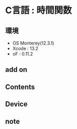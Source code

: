 # C言語 : 時間関数 #

## 環境 ##
*	OS Monterey(12.3.1)
*	Xcode : 13.2
*	oF : 0.11.2

## add on ##


## Contents ##

## Device ##


## note ##






